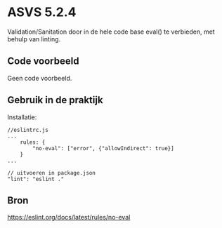 # ASVS 5.2.4
Validation/Sanitation door in de hele code base eval() te verbieden, met behulp van linting.

## Code voorbeeld
Geen code voorbeeld.

## Gebruik in de praktijk

Installatie:
```
//eslintrc.js
...
    rules: {
        "no-eval": ["error", {"allowIndirect": true}]
    }
...

// uitvoeren in package.json
"lint": "eslint ."
```

## Bron
https://eslint.org/docs/latest/rules/no-eval

